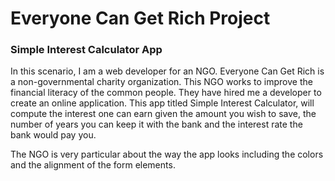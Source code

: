# Everyone Can Get Rich Project

### Simple Interest Calculator App

In this scenario, I am a web developer for an NGO. Everyone Can Get Rich is a non-governmental charity organization. This NGO works to improve the financial literacy of the common people. They have hired me a developer to create an online application. This app titled Simple Interest Calculator, will compute the interest one can earn given the amount you wish to save, the number of years you can keep it with the bank and the interest rate the bank would pay you.

The NGO is very particular about the way the app looks including the colors and the alignment of the form elements.
